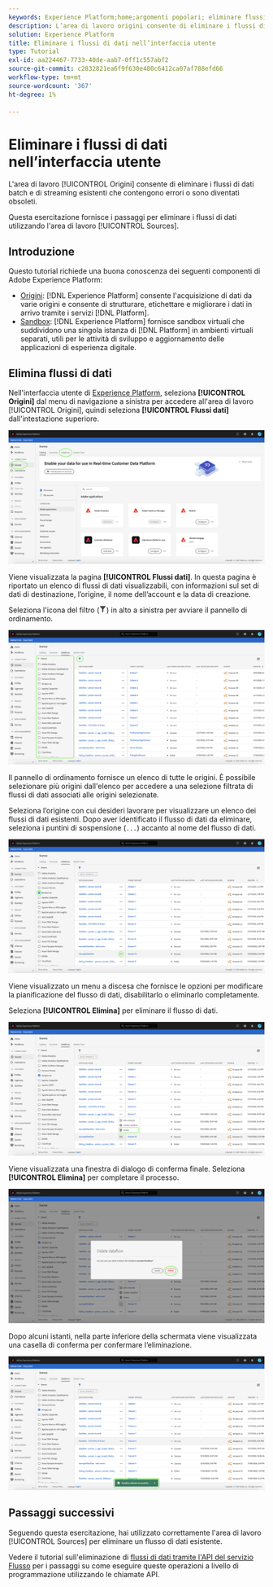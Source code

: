 ```yaml
---
keywords: Experience Platform;home;argomenti popolari; eliminare flussi di dati
description: L’area di lavoro origini consente di eliminare i flussi di dati batch e in streaming esistenti che contengono errori o sono diventati obsoleti.
solution: Experience Platform
title: Eliminare i flussi di dati nell’interfaccia utente
type: Tutorial
exl-id: aa224467-7733-40de-aab7-0ff1c557abf2
source-git-commit: c2832821ea6f9f630e480c6412ca07af788efd66
workflow-type: tm+mt
source-wordcount: '367'
ht-degree: 1%

---
```


# Eliminare i flussi di dati nell’interfaccia utente

L&#39;area di lavoro [!UICONTROL Origini] consente di eliminare i flussi di dati batch e di streaming esistenti che contengono errori o sono diventati obsoleti.

Questa esercitazione fornisce i passaggi per eliminare i flussi di dati utilizzando l&#39;area di lavoro [!UICONTROL Sources].

## Introduzione

Questo tutorial richiede una buona conoscenza dei seguenti componenti di Adobe Experience Platform:

- [Origini](../../home.md): [!DNL Experience Platform] consente l&#39;acquisizione di dati da varie origini e consente di strutturare, etichettare e migliorare i dati in arrivo tramite i servizi [!DNL Platform].
- [Sandbox](../../../sandboxes/home.md): [!DNL Experience Platform] fornisce sandbox virtuali che suddividono una singola istanza di [!DNL Platform] in ambienti virtuali separati, utili per le attività di sviluppo e aggiornamento delle applicazioni di esperienza digitale.

## Elimina flussi di dati

Nell&#39;interfaccia utente di [Experience Platform](https://platform.adobe.com), seleziona **[!UICONTROL Origini]** dal menu di navigazione a sinistra per accedere all&#39;area di lavoro [!UICONTROL Origini], quindi seleziona **[!UICONTROL Flussi dati]** dall&#39;intestazione superiore.

![catalogo](../../images/tutorials/delete/catalog.png)

Viene visualizzata la pagina **[!UICONTROL Flussi dati]**. In questa pagina è riportato un elenco di flussi di dati visualizzabili, con informazioni sul set di dati di destinazione, l’origine, il nome dell’account e la data di creazione.

Seleziona l&#39;icona del filtro (![icona-filtro](/help/images/icons/filter.png)) in alto a sinistra per avviare il pannello di ordinamento.

![flussi di dati](../../images/tutorials/delete/dataflows.png)

Il pannello di ordinamento fornisce un elenco di tutte le origini. È possibile selezionare più origini dall&#39;elenco per accedere a una selezione filtrata di flussi di dati associati alle origini selezionate.

Seleziona l’origine con cui desideri lavorare per visualizzare un elenco dei flussi di dati esistenti. Dopo aver identificato il flusso di dati da eliminare, seleziona i puntini di sospensione (`...`) accanto al nome del flusso di dati.

![filtro-flussi di dati](../../images/tutorials/delete/dataflows-filter.png)

Viene visualizzato un menu a discesa che fornisce le opzioni per modificare la pianificazione del flusso di dati, disabilitarlo o eliminarlo completamente.

Seleziona **[!UICONTROL Elimina]** per eliminare il flusso di dati.

![elimina](../../images/tutorials/delete/delete.png)

Viene visualizzata una finestra di dialogo di conferma finale. Seleziona **[!UICONTROL Elimina]** per completare il processo.

![conferma](../../images/tutorials/delete/confirm.png)

Dopo alcuni istanti, nella parte inferiore della schermata viene visualizzata una casella di conferma per confermare l’eliminazione.

![confermato](../../images/tutorials/delete/confirmed.png)

## Passaggi successivi

Seguendo questa esercitazione, hai utilizzato correttamente l&#39;area di lavoro [!UICONTROL Sources] per eliminare un flusso di dati esistente.

Vedere il tutorial sull&#39;eliminazione di [flussi di dati tramite l&#39;API del servizio Flusso](../../tutorials/api/delete-dataflows.md) per i passaggi su come eseguire queste operazioni a livello di programmazione utilizzando le chiamate API.
